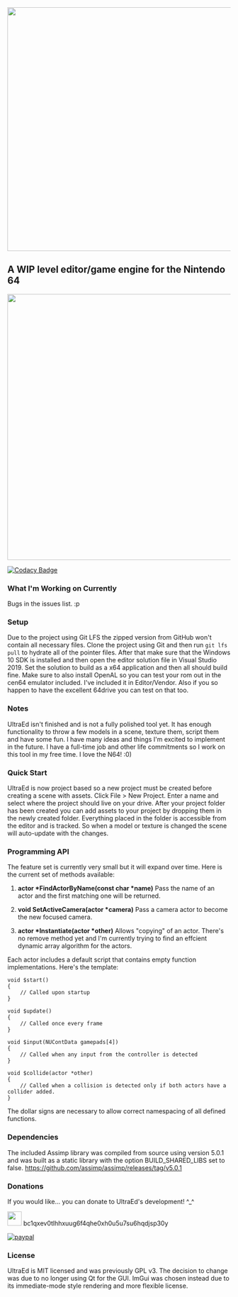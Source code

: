 <img src="https://user-images.githubusercontent.com/45521946/129032696-a2832d53-f9a3-4744-8e6b-c2b55686ba5c.png" width="550">

## A WIP level editor/game engine for the Nintendo 64

<img src="https://i.imgur.com/TSwNWNs.png" width="600">

[![Codacy Badge](https://api.codacy.com/project/badge/Grade/f246a65f5b4f480f922a5ed886eb37e8)](https://www.codacy.com/app/deadcast2/UltraEd?utm_source=github.com&amp;utm_medium=referral&amp;utm_content=deadcast2/UltraEd&amp;utm_campaign=Badge_Grade)

### What I'm Working on Currently
Bugs in the issues list. :p

### Setup

Due to the project using Git LFS the zipped version from GitHub won't contain all necessary files. Clone the project using Git and then run `git lfs pull` to hydrate all of the pointer files. After that make sure that the Windows 10 SDK is installed and then open the editor solution file in Visual Studio 2019. Set the solution to build as a x64 application and then all should build fine. Make sure to also install OpenAL so you can test your rom out in the cen64 emulator included. I've included it in Editor/Vendor. Also if you so happen to have the excellent 64drive you can test on that too.

### Notes

UltraEd isn't finished and is not a fully polished tool yet. It has enough functionality to throw a few models in a scene, texture them, script them and have some fun. I have many ideas and things I'm excited to implement in the future. I have a full-time job and other life commitments so I work on this tool in my free time. I love the N64! :0)

### Quick Start

UltraEd is now project based so a new project must be created before creating a scene with assets. Click File > New Project. Enter a name and select where the project should live on your drive. After your project folder has been created you can add assets to your project by dropping them in the newly created folder. Everything placed in the folder is accessible from the editor and is tracked. So when a model or texture is changed the scene will auto-update with the changes.

### Programming API

The feature set is currently very small but it will expand over time. Here is the current set of methods available:

1. **actor \*FindActorByName(const char \*name)**
Pass the name of an actor and the first matching one will be returned.

2. **void SetActiveCamera(actor \*camera)**
Pass a camera actor to become the new focused camera.

3. **actor \*Instantiate(actor \*other)**
Allows "copying" of an actor. There's no remove method yet and I'm currently trying to find an effcient dynamic array algorithm for the actors.

Each actor includes a default script that contains empty function implementations. Here's the template:

```
void $start()
{
    // Called upon startup
}

void $update()
{
    // Called once every frame
}

void $input(NUContData gamepads[4])
{
    // Called when any input from the controller is detected
}

void $collide(actor *other)
{
    // Called when a collision is detected only if both actors have a collider added.
}
```

The dollar signs are necessary to allow correct namespacing of all defined functions.

### Dependencies

The included Assimp library was compiled from source using version 5.0.1 and was built as a static library with the option BUILD_SHARED_LIBS set to false.
<a href="https://github.com/assimp/assimp/releases/tag/v5.0.1">https://github.com/assimp/assimp/releases/tag/v5.0.1</a>

### Donations

If you would like... you can donate to UltraEd's development! ^_^

<img src="https://i.imgur.com/vzHSER7.png" width="32" /> bc1qxev0tlhhxuug6f4qhe0xh0u5u7su6hqdjsp30y

[![paypal](https://www.paypalobjects.com/en_US/i/btn/btn_donateCC_LG.gif)](https://www.paypal.com/cgi-bin/webscr?cmd=_s-xclick&hosted_button_id=R25G2EARP89AL)

### License

UltraEd is MIT licensed and was previously GPL v3. The decision to change was due to no longer using Qt for the GUI. ImGui was chosen instead due to its immediate-mode style rendering and more flexible license.
